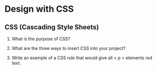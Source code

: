 # Design with CSS

## CSS (Cascading Style Sheets)  

1. What is the purpose of CSS?  

2. What are the three ways to insert CSS into your project?  

3. Write an example of a CSS rule that would give all < p > elements red text.  
